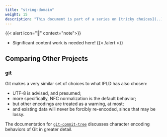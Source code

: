 ```yaml
---
title: "string-domain"
weight: 15
description: "This document is part of a series on [tricky choices](..) in IPLD design."
---
```


{{< alert icon="📝" context="note">}}

- Significant content work is needed here!
{{< /alert >}}

## Comparing Other Projects

### git

Git makes a very similar set of choices to what IPLD has also chosen:

- UTF-8 is advised, and presumed;
- more specifically, NFC normalization is the default behavior;
- but other encodings are treated as a warning, at most;
- and existing data will never be forcibly re-encoded, since that may be lossy.

The documentation for [`git-commit-tree`](https://git-scm.com/docs/git-commit-tree#_discussion)
discusses character encoding behaviors of Git in greater detail.
